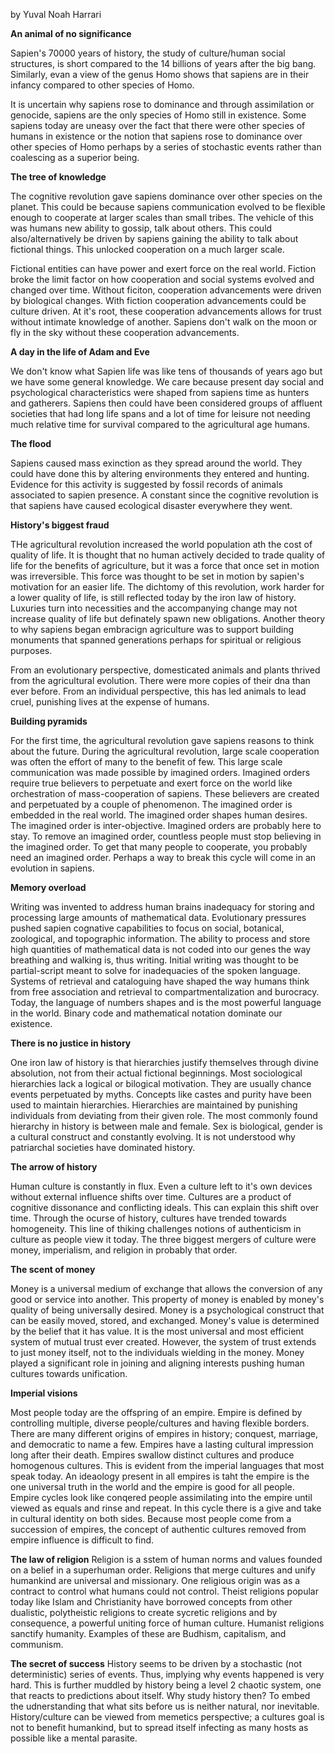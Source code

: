 by Yuval Noah Harrari

**An animal of no significance**

Sapien's 70000 years of history, the study of culture/human social structures, is short compared to the 14 billions of years after the big bang. Similarly, evan a view of the genus Homo shows that sapiens are in their infancy compared to other species of Homo.

It is uncertain why sapiens rose to dominance and through assimilation or genocide, sapiens are the only species of Homo still in existence. Some sapiens today are uneasy over the fact that there were other species of humans in existence or the notion that sapiens rose to dominance over other species of Homo perhaps by a series of stochastic events rather than coalescing as a superior being.

**The tree of knowledge**

The cognitive revolution gave sapiens dominance over other species on the planet. This could be because sapiens communication evolved to be flexible enough to cooperate at larger scales than small tribes. The vehicle of this was humans new ability to gossip, talk about others. This could also/alternatively be driven by sapiens gaining the ability to talk about fictional things. This unlocked cooperation on a much larger scale. 

Fictional entities can have power and exert force on the real world. Fiction broke the limit factor on how cooperation and social systems evolved and changed over time. Without ficiton, cooperation advancements were driven by biological changes. With fiction cooperation advancements could be culture driven. At it's root, these cooperation advancements allows for trust without intimate knowledge of another. Sapiens don't walk on the moon or fly in the sky without these cooperation advancements.

**A day in the life of Adam and Eve**

We don't know what Sapien life was like tens of thousands of years ago but we have some general knowledge. We care because present day social and psychological characteristics were shaped from sapiens time as hunters and gatherers. Sapiens then could have been considered groups of affluent societies that had long life spans and a lot of time for leisure not needing much relative time for survival compared to the agricultural age humans.

**The flood**

Sapiens caused mass exinction as they spread around the world. They could have done this by altering environments they entered and hunting. Evidence for this activity is suggested by fossil records of animals associated to sapien presence. A constant since the cognitive revolution is that sapiens have caused ecological disaster everywhere they went.

**History's biggest fraud**

THe agricultural revolution increased the world population ath the cost of quality of life. It is thought that no human actively decided to trade quality of life for the benefits of agriculture, but it was a force that once set in motion was irreversible. This force was thought to be set in motion by sapien's motivation for an easier life. The dichtomy of this revolution, work harder for a lower quality of life, is still reflected today by the iron law of history. Luxuries turn into necessities and the accompanying change may not increase quality of life but definately spawn new obligations. Another theory to why sapiens began embracign agriculture was to support building monuments that spanned generations perhaps for spiritual or religious purposes.

From an evolutionary perspective, domesticated animals and plants thrived from the agricultural evolution. There were more copies of their dna than ever before. From an individual perspective, this has led animals to lead cruel, punishing lives at the expense of humans.

**Building pyramids**

For the first time, the agricultural revolution gave sapiens reasons to think about the future. During the agricultural revolution, large scale cooperation was often the effort of many to the benefit of few. This large scale communication was made possible by imagined orders. Imagined orders require true believers to perpetuate and exert force on the world like orchestration of mass-cooperation of sapiens. These believers are created and perpetuated by a couple of phenomenon. The imagined order is embedded in the real world. The imagined order shapes human desires. The imagined order is inter-objective. Imagined orders are probably here to stay. To remove an imagined order, countless people must stop believing in the imagined order. To get that many people to cooperate, you probably need an imagined order. Perhaps a way to break this cycle will come in an evolution in sapiens.

**Memory overload**

Writing was invented to address human brains inadequacy for storing and processing large amounts of mathematical data. Evolutionary pressures pushed sapien cognative capabilities to focus on social, botanical, zoological, and topographic information. The ability to process and store high quantities of mathematical data is not coded into our genes the way breathing and walking is, thus writing. Initial writing was thought to be partial-script meant to solve for inadequacies of the spoken language. Systems of retrieval and cataloguing have shaped the way humans think from free association and retrieval to compartmentalization and burocracy. Today, the language of numbers shapes and is the most powerful language in the world. Binary code and mathematical notation dominate our existence. 

**There is no justice in history**

One iron law of history is that hierarchies justify themselves through divine absolution, not from their actual fictional beginnings. Most sociological hierarchies lack a logical or bilogical motivation. They are usually chance events perpetuated by myths. Concepts like castes and purity have been used to maintain hierarchies. Hierarchies are maintained by punishing individuals from deviating from their given role. The most commonly found hierarchy in history is between male and female. Sex is biological, gender is a cultural construct and constantly evolving. It is not understood why patriarchal societies have dominated history.

**The arrow of history**

Human culture is constantly in flux. Even a culture left to it's own devices without external influence shifts over time. Cultures are a product of cognitive dissonance and conflicting ideals. This can explain this shift over time. Through the ocurse of history, cultures have trended towards homogeneity. This line of thiking challenges notions of authenticism in culture as people view it today. The three biggest mergers of culture were money, imperialism, and religion in probably that order.

**The scent of money**

Money is a universal medium of exchange that allows the conversion of any good or service into another. This property of money is enabled by money's quality of being universally desired. Money is a psychological construct that can be easily moved, stored, and exchanged. Money's value is determined by the belief that it has value. It is the most universal and most efficient system of mutual trust ever created. However, the system of trust extends to just money itself, not to the individuals wielding in the money. Money played a significant role in joining and aligning interests pushing human cultures towards unification.

**Imperial visions**

Most people today are the offspring of an empire. Empire is defined by controlling multiple, diverse people/cultures and having flexible borders. There are many different origins of empires in history; conquest, marriage, and democratic to name a few. Empires have a lasting cultural impression long after their death. Empires swallow distinct cultures and produce homogenous cultures. This is evident from the imperial languages that most speak today. An ideaology present in all empires is taht the empire is the one universal truth in the world and the empire is good for all people. Empire cycles look like conqered people assimilating into the empire until viewed as equals and rinse and repeat. In this cycle there is a give and take in cultural identity on both sides. Because most people come from a succession of empires, the concept of authentic cultures removed from empire influence is difficult to find. 

**The law of religion**
Religion is a sstem of human norms and values founded on a belief in a superhuman order. Religions that merge cultures and unify humankind are universal and missionary. One religious origin was as a contract to control what humans could not control. Theist religions popular today like Islam and Christianity have borrowed concepts from other dualistic, polytheistic religions to create sycretic religions and by consequence, a powerful uniting force of human culture. Humanist religions sanctify humanity. Examples of these are Budhism, capitalism, and communism.

**The secret of success**
History seems to be driven by a stochastic (not deterministic) series of events. Thus, implying why events happened is very hard. This is further muddled by history being a level 2 chaotic system, one that reacts to predictions about itself. Why study history then? To embed the udnerstanding that what sits before us is neither natural, nor inevitable. History/culture can be viewed from memetics perspective; a cultures goal is not to benefit humankind, but to spread itself infecting as many hosts as possible like a mental parasite.

